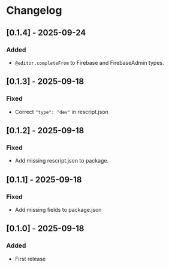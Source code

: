 # Changelog

## [0.1.4] - 2025-09-24

### Added

- `@editor.completeFrom` to Firebase and FirebaseAdmin types.

## [0.1.3] - 2025-09-18

### Fixed

- Correct `"type": "dev"` in rescript.json

## [0.1.2] - 2025-09-18

### Fixed

- Add missing rescript.json to package.

## [0.1.1] - 2025-09-18

### Fixed

- Add missing fields to package.json

## [0.1.0] - 2025-09-18

### Added

- First release
